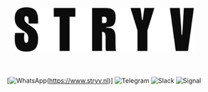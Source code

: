 <!--

**Here are some ideas to get you started:**

🙋‍♀️ A short introduction - what is your organization all about?
🌈 Contribution guidelines - how can the community get involved?
👩‍💻 Useful resources - where can the community find your docs? Is there anything else the community should know?
🍿 Fun facts - what does your team eat for breakfast?
🧙 Remember, you can do mighty things with the power of [Markdown](https://docs.github.com/github/writing-on-github/getting-started-with-writing-and-formatting-on-github/basic-writing-and-formatting-syntax)
-->


## <p align="center"> <img src="/assets/stryv-logo-text.png" height="100"> </p>
  
<br/>
<div align="center">  

[![WhatsApp](https://img.shields.io/badge/WhatsApp-25D366?style=for-the-badge&logo=whatsapp&logoColor=white)(https://www.stryv.nl)]
![Telegram](https://img.shields.io/badge/Telegram-2CA5E0?style=for-the-badge&logo=telegram&logoColor=white)
![Slack](https://img.shields.io/badge/Slack-4A154B?style=for-the-badge&logo=slack&logoColor=white)
![Signal](https://img.shields.io/badge/Signal-%23039BE5.svg?style=for-the-badge&logo=Signal&logoColor=white)

</div>
